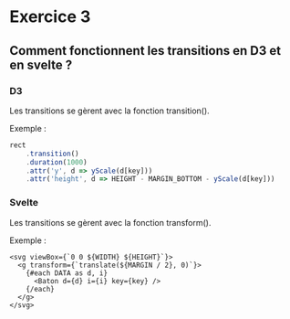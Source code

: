 # Exercice 3

## Comment fonctionnent les transitions en D3 et en svelte ?

### D3

Les transitions se gèrent avec la fonction transition().

Exemple :

```js
rect
    .transition()
    .duration(1000)
    .attr('y', d => yScale(d[key]))
    .attr('height', d => HEIGHT - MARGIN_BOTTOM - yScale(d[key]))
```



### Svelte

Les transitions se gèrent avec la fonction transform().

Exemple :

```svelte
<svg viewBox={`0 0 ${WIDTH} ${HEIGHT}`}>
  <g transform={`translate(${MARGIN / 2}, 0)`}>
    {#each DATA as d, i}
      <Baton d={d} i={i} key={key} />
    {/each}
  </g>
</svg>
```

